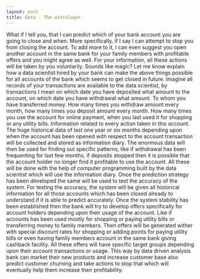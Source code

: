 ```yaml
---
layout: post
title: Data - The astrologer.
---
```


What if I tell you, that I can predict which of your bank account you are going to close and when. More specifically, if I say I can attempt to stop you from closing the account. To add more to it, I can even suggest you open another account in the same bank for your family members with profitable offers and you might agree as well. For your information, all these actions will be taken by you voluntarily. Sounds like magic? 
Let me know explain how a data scientist hired by your bank can make the above things possible for all accounts of the bank which seems to get closed in future. Imagine all records of your transactions are available to the data scientist, by transactions I mean on which date you have deposited what amount to the account, on which date you have withdrawal what amount. To whom you have transferred money. How many times you withdraw amount every month, how many times you deposit amount every month. How many times you use the account for online payment, when you last used it for shopping or any utility bills. Information related to every action taken in this account. 
The huge historical data of last one year or six months depending upon when the account has been opened with respect to the account transaction will be collected and stored as information diary. The enormous data will then be used for finding out specific patterns, like if withdrawal has been frequenting for last few months, if deposits stopped then it is possible that the account holder no longer find it profitable to use the account. All these will be done with the help of computer programming built by the data scientist which will use the information diary. Once the prediction strategy has been developed the same will be used to test the accuracy of the system. 
For testing the accuracy, the system will be given all historical information for all those accounts which has been closed already to understand if it is able to predict accurately. Once the system stability has been established then the bank will try to develop offers specifically for account holders depending upon their usage of the account. Like if accounts has been used mostly for shopping or paying utility bills or transferring money to family members. Then offers will be generated wither with special discount rates for shopping or adding points for paying utility bills or even having family members account in the same bank giving cashback facility. All these offers will have specific target groups depending upon their account transactions or usage. 
This way by data driven analysis bank can market their new products and increase customer base also predict customer churning and take actions to stop that which will eventually help them increase their profitability.


